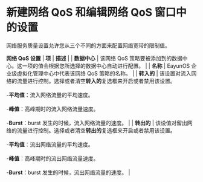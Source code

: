 # 新建网络 QoS 和编辑网络 QoS 窗口中的设置

网络服务质量设置允许您从三个不同的方面来配置网络宽带的限制值。

**网络 QoS 设置**
| **项** | **描述** |
| **数据中心** | 该网络 QoS 策略要被添加到的数据中心。这一项的值会根据您所选择的数据中心自动进行配置。 |
| **名称** | EayunOS 企业级虚拟化管理中心中代表该网络 QoS 策略的名称。 | 
| **转入的** | 该设置对流入网络的流量进行控制。选择或者清空**转入的**复选框来开启或者禁用该设置。<br/><br/>   -**平均值**：流入网络流量的平均速度。<br/><br/>   -**峰值**：高峰期时的流入网络流量速度。<br/><br/>   -**Burst**：burst 发生的时候，流入网络流量的速度。 |
| **转出的** | 该设值对留出网络的流量进行控制。选择或者清空**转出的**复选框来开启或者禁用该设置。<br/><br/>   -**平均值**：流出网络流量的平均速度。<br/><br/>   -**峰值**：高峰期时的流出网络流量速度。<br/><br/>   -**Burst**：burst 发生的时候，流出网络流量的速度。 |
